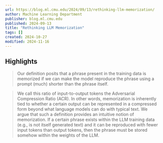 ```yaml
---
url: https://blog.ml.cmu.edu/2024/09/13/rethinking-llm-memorization/
author: Machine Learning Department
publisher: blog.ml.cmu.edu
published: 2024-09-13
title: "Rethinking LLM Memorization"
tags: []
created: 2024-10-27
modified: 2024-11-16
---
```


## Highlights

> Our definition posits that a phrase present in the training data is memorized if we can make the model reproduce the phrase using a prompt (much) shorter than the phrase itself.

> We call this ratio of input-to-output tokens the Adversarial Compression Ratio (ACR). In other words, memorization is inherently tied to whether a certain output can be represented in a compressed form beyond what language models can do with typical text. We argue that such a definition provides an intuitive notion of memorization. If a certain phrase exists within the LLM training data (e.g., is not itself generated text) and it can be reproduced with fewer input tokens than output tokens, then the phrase must be stored somehow within the weights of the LLM.

